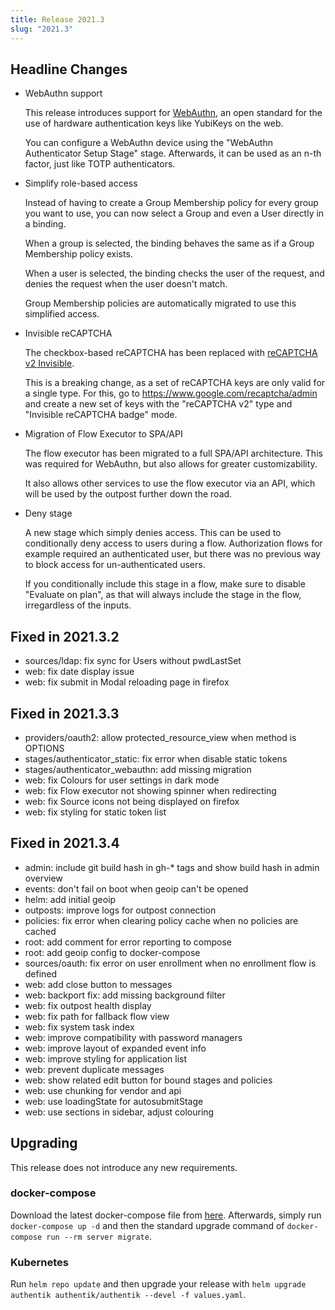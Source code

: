 ```yaml
---
title: Release 2021.3
slug: "2021.3"
---
```


## Headline Changes

- WebAuthn support

    This release introduces support for [WebAuthn](https://webauthn.io/), an open standard for the use of hardware authentication keys like YubiKeys on the web.

    You can configure a WebAuthn device using the "WebAuthn Authenticator Setup Stage" stage. Afterwards, it can be used as an n-th factor, just like TOTP authenticators.

- Simplify role-based access

    Instead of having to create a Group Membership policy for every group you want to use, you can now select a Group and even a User directly in a binding.

    When a group is selected, the binding behaves the same as if a Group Membership policy exists.

    When a user is selected, the binding checks the user of the request, and denies the request when the user doesn't match.

    Group Membership policies are automatically migrated to use this simplified access.

- Invisible reCAPTCHA

    The checkbox-based reCAPTCHA has been replaced with [reCAPTCHA v2 Invisible](https://developers.google.com/recaptcha/docs/invisible).

    This is a breaking change, as a set of reCAPTCHA keys are only valid for a single type. For this, go to https://www.google.com/recaptcha/admin and create a new set of keys with the "reCAPTCHA v2" type and "Invisible reCAPTCHA badge" mode.

- Migration of Flow Executor to SPA/API

    The flow executor has been migrated to a full SPA/API architecture. This was required for WebAuthn, but also allows for greater customizability.

    It also allows other services to use the flow executor via an API, which will be used by the outpost further down the road.

- Deny stage

    A new stage which simply denies access. This can be used to conditionally deny access to users during a flow. Authorization flows for example required an authenticated user, but there was no previous way to block access for un-authenticated users.

    If you conditionally include this stage in a flow, make sure to disable "Evaluate on plan", as that will always include the stage in the flow, irregardless of the inputs.


## Fixed in 2021.3.2

- sources/ldap: fix sync for Users without pwdLastSet
- web: fix date display issue
- web: fix submit in Modal reloading page in firefox

## Fixed in 2021.3.3

- providers/oauth2: allow protected_resource_view when method is OPTIONS
- stages/authenticator_static: fix error when disable static tokens
- stages/authenticator_webauthn: add missing migration
- web: fix Colours for user settings in dark mode
- web: fix Flow executor not showing spinner when redirecting
- web: fix Source icons not being displayed on firefox
- web: fix styling for static token list

## Fixed in 2021.3.4

- admin: include git build hash in gh-* tags and show build hash in admin overview
- events: don't fail on boot when geoip can't be opened
- helm: add initial geoip
- outposts: improve logs for outpost connection
- policies: fix error when clearing policy cache when no policies are cached
- root: add comment for error reporting to compose
- root: add geoip config to docker-compose
- sources/oauth: fix error on user enrollment when no enrollment flow is defined
- web: add close button to messages
- web: backport fix: add missing background filter
- web: fix outpost health display
- web: fix path for fallback flow view
- web: fix system task index
- web: improve compatibility with password managers
- web: improve layout of expanded event info
- web: improve styling for application list
- web: prevent duplicate messages
- web: show related edit button for bound stages and policies
- web: use chunking for vendor and api
- web: use loadingState for autosubmitStage
- web: use sections in sidebar, adjust colouring


## Upgrading

This release does not introduce any new requirements.

### docker-compose

Download the latest docker-compose file from [here](https://raw.githubusercontent.com/goauthentik/authentik/version-2021.3/docker-compose.yml). Afterwards, simply run `docker-compose up -d` and then the standard upgrade command of `docker-compose run --rm server migrate`.

### Kubernetes

Run `helm repo update` and then upgrade your release with `helm upgrade authentik authentik/authentik --devel -f values.yaml`.
